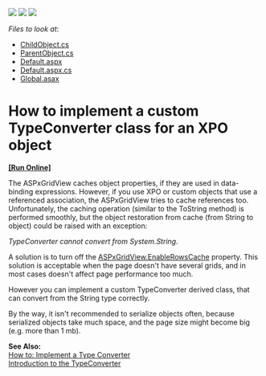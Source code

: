 <!-- default badges list -->
![](https://img.shields.io/endpoint?url=https://codecentral.devexpress.com/api/v1/VersionRange/128540757/15.1.3%2B)
[![](https://img.shields.io/badge/Open_in_DevExpress_Support_Center-FF7200?style=flat-square&logo=DevExpress&logoColor=white)](https://supportcenter.devexpress.com/ticket/details/E2210)
[![](https://img.shields.io/badge/📖_How_to_use_DevExpress_Examples-e9f6fc?style=flat-square)](https://docs.devexpress.com/GeneralInformation/403183)
<!-- default badges end -->
<!-- default file list -->
*Files to look at*:

* [ChildObject.cs](./CS/WebSite/App_Code/ChildObject.cs)
* [ParentObject.cs](./CS/WebSite/App_Code/ParentObject.cs)
* [Default.aspx](./CS/WebSite/Default.aspx)
* [Default.aspx.cs](./CS/WebSite/Default.aspx.cs)
* [Global.asax](./CS/WebSite/Global.asax)
<!-- default file list end -->
# How to implement a custom TypeConverter class for an XPO object
<!-- run online -->
**[[Run Online]](https://codecentral.devexpress.com/128540757/)**
<!-- run online end -->


<p>The ASPxGridView caches object properties, if they are used in data-binding expressions. However, if you use XPO or custom objects that use a referenced association, the ASPxGridView tries to cache references too. Unfortunately, the caching operation (similar to the ToString method) is performed smoothly, but the object restoration from cache (from String to object) could be raised with an exception:</p><p><i>TypeConverter cannot convert from System.String.</i></p><p>A solution is to turn off the <a href="http://documentation.devexpress.com/#AspNet/DevExpressWebASPxGridViewASPxGridView_EnableRowsCachetopic">ASPxGridView.EnableRowsCache</a> property. This solution is acceptable when the page doesn't have several grids, and in most cases doesn't affect page performance too much.</p><p>However you can implement a custom TypeConverter derived class, that can convert from the String type correctly.</p><p>By the way, it isn't recommended to serialize objects often, because serialized objects take much space, and the page size might become big (e.g. more than 1 mb).</p><p><strong>See Also:</strong><br />
<a href="http://msdn.microsoft.com/en-us/library/ayybcxe5.aspx">How to: Implement a Type Converter</a><br />
<a href="http://www.codeproject.com/KB/dotnet/BasicPropertyGrid.aspx">Introduction to the TypeConverter</a></p>

<br/>


